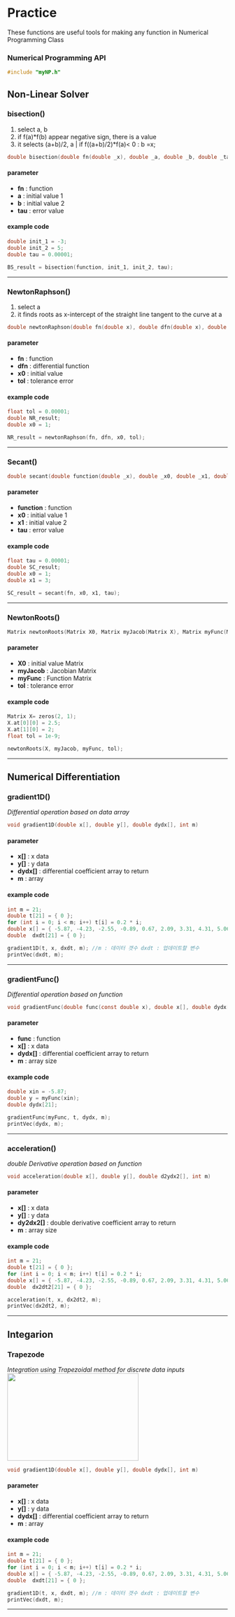 # Practice
These functions are useful tools for making any function in Numerical Programming Class

### Numerical Programming API
```C
#include "myNP.h"
```

## Non-Linear Solver
### bisection()
1. select a, b
2. if f(a)*f(b) appear negative sign, there is a value
3. it selects (a+b)/2, a | if f((a+b)/2)*f(a)< 0 : b =x; 
```C
double bisection(double fn(double _x), double _a, double _b, double _tau)
```

#### parameter
* __fn__ : function
* __a__ : initial value 1
* __b__ : initial value 2
* __tau__ : error value

#### example code
```C
double init_1 = -3;
double init_2 = 5;
double tau = 0.00001;

BS_result = bisection(function, init_1, init_2, tau);
```



- - -
### NewtonRaphson()
1. select a
2. it finds roots as x-intercept of the straight line tangent to the curve at a 
```C
double newtonRaphson(double fn(double x), double dfn(double x), double _x0, double _tol)
```

#### parameter
* __fn__ : function
* __dfn__ : differential function
* __x0__ : initial value
* __tol__ : tolerance error

#### example code
```C
float tol = 0.00001;
double NR_result;
double x0 = 1;

NR_result = newtonRaphson(fn, dfn, x0, tol);
```
- - -



### Secant()

```C
double secant(double function(double _x), double _x0, double _x1, double _tau)
```

#### parameter
* __function__ : function
* __x0__ : initial value 1
* __x1__ : initial value 2
* __tau__ : error value

#### example code
```C
float tau = 0.00001;
double SC_result;
double x0 = 1;
double x1 = 3;

SC_result = secant(fn, x0, x1, tau);
```
- - -


### NewtonRoots()

```C
Matrix newtonRoots(Matrix X0, Matrix myJacob(Matrix X), Matrix myFunc(Matrix X), float tol)
```

#### parameter
* __X0__ : initial value Matrix
* __myJacob__ : Jacobian Matrix
* __myFunc__ : Function Matrix
* __tol__ : tolerance error

#### example code
```C
Matrix X= zeros(2, 1);
X.at[0][0] = 2.5;
X.at[1][0] = 2;
float tol = 1e-9;

newtonRoots(X, myJacob, myFunc, tol);
```
- - -


## Numerical Differentiation
### gradient1D()
_Differential operation based on data array_

```C
void gradient1D(double x[], double y[], double dydx[], int m) 
```

#### parameter
* __x[]__ : x data
* __y[]__ : y data
* __dydx[]__ : differential coefficient array to return
* __m__ : array 

#### example code
```C
int m = 21;
double t[21] = { 0 };
for (int i = 0; i < m; i++) t[i] = 0.2 * i;
double x[] = { -5.87, -4.23, -2.55, -0.89, 0.67, 2.09, 3.31, 4.31, 5.06, 5.55, 5.78, 5.77, 5.52, 5.08, 4.46, 3.72, 2.88, 2.00, 1.10, 0.23, -0.59 };
double  dxdt[21] = { 0 };

gradient1D(t, x, dxdt, m); //m : 데이터 갯수 dxdt : 업데이트할 변수
printVec(dxdt, m);
```
- - -



### gradientFunc()
_Differential operation based on function_
```C
void gradientFunc(double func(const double x), double x[], double dydx[], int m)
```

#### parameter
* __func__ : function
* __x[]__ : x data
* __dydx[]__ : differential coefficient array to return
* __m__ : array size

#### example code
```C
double xin = -5.87;
double y = myFunc(xin);
double dydx[21];

gradientFunc(myFunc, t, dydx, m);
printVec(dydx, m);
```
- - -

### acceleration()
_double Derivative operation based on function_
```C
void acceleration(double x[], double y[], double d2ydx2[], int m)
```

#### parameter
* __x[]__ : x data
* __y[]__ : y data
* __dy2dx2[]__ : double derivative coefficient array to return
* __m__ : array size

#### example code
```C
int m = 21;
double t[21] = { 0 };
for (int i = 0; i < m; i++) t[i] = 0.2 * i;
double x[] = { -5.87, -4.23, -2.55, -0.89, 0.67, 2.09, 3.31, 4.31, 5.06, 5.55, 5.78, 5.77, 5.52, 5.08, 4.46, 3.72, 2.88, 2.00, 1.10, 0.23, -0.59 };
double  dx2dt2[21] = { 0 };

acceleration(t, x, dx2dt2, m);
printVec(dx2dt2, m);
```
- - -






## Integarion
### Trapezode
_Integration using Trapezoidal method for discrete data inputs_
<img src="![캡처](https://user-images.githubusercontent.com/116098075/205694781-378e5915-388a-4c7c-8e41-ca265aacbded.PNG)
" width="300" height="200"> 
```C
void gradient1D(double x[], double y[], double dydx[], int m) 
```

#### parameter
* __x[]__ : x data
* __y[]__ : y data
* __dydx[]__ : differential coefficient array to return
* __m__ : array 

#### example code
```C
int m = 21;
double t[21] = { 0 };
for (int i = 0; i < m; i++) t[i] = 0.2 * i;
double x[] = { -5.87, -4.23, -2.55, -0.89, 0.67, 2.09, 3.31, 4.31, 5.06, 5.55, 5.78, 5.77, 5.52, 5.08, 4.46, 3.72, 2.88, 2.00, 1.10, 0.23, -0.59 };
double  dxdt[21] = { 0 };

gradient1D(t, x, dxdt, m); //m : 데이터 갯수 dxdt : 업데이트할 변수
printVec(dxdt, m);
```
- - -

